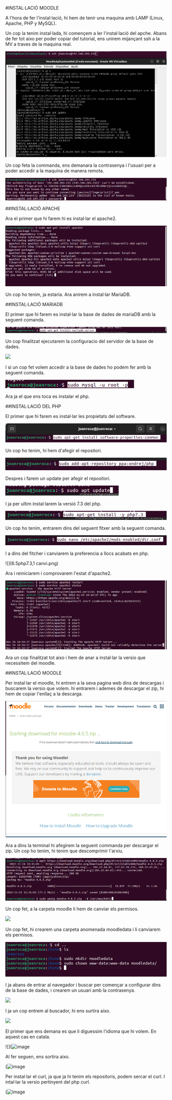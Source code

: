 #INSTAL·LACIÓ MOODLE

A l'hora de fer l'instal·lació, hi hem de tenir una maquina amb LAMP (Linux, Apache, PHP y MySQL).

Un cop la tenim instal·lada, hi començem a ler l'instal·lació del apche. 
Abans de fer tot aixo per poder copiar del tutorial, ens unirem mijançant ssh a la MV a traves de la maquina real.

![](1uniossh.png)

Un cop feta la commanda, ens demanara la contrasenya i l'usuari per a poder accedir a la maquina de manera remota.

![](2queensdemana.png)

##INSTAL·LACIÓ APACHE

Ara el primer que hi farem hi es instal·lar el apache2.

![](3installapache.png)

Un cop ho tenim, ja estaria. Ara anirem a instal·lar MariaDB.

##INSTAL·LACIÓ MARIADB

El primer que hi farem es instal·lar la base de dades de mariaDB amb la seguent comanda.

![](4mariaDB.png)

Un cop finalitzat ejecutarem la configuracio del servidor de la base de dades.

![](5..securinstall.png)

I si un cop fet volem accedir a la base de dades ho podem fer amb la seguent comanda.

![](5.mariaDB.png)

Ara ja el que ens toca es instalar el php.

##INSTAL·LACIÓ DEL PHP

El primer que hi farem es instal·lar les propietats del software.

![](6php.png)

Un cop ho tenim, hi hem d'afegir el repositori.

![](6.1php7.3,1.png)

Despres i farem un update per afegir el repositori.

![](6.2php7.3,1.png)

I ja per ultim instal·larem la versió 7.3 del php.

![](6.3php7.3,1.png)

Un cop ho tenim, entrarem dins del seguent fitxer amb la seguent comanda.

![](6.4php7.3,1pref.png)

I a dins del fitcher i canviarem la preferencia a llocs acabats en php.

![](6.5php7.3,1 canvi.png)

Ara i reiniciarem i comprovarem l'estat d'apache2.

![](6.6php7.3,1restar.png)

Ara un cop finalitzat tot aixo i hem de anar a instal·lar la versio que necessitem del moodle.

##INSTAL·LACIÓ MOODLE

Per instal·lar el moodle, hi entrem a la seva pagina web dins de descargas i buscarem la versio que volem. hi entrarem i ademes de descargar el zip,
hi hem de copiar l'enllaç a la descarga.

![](7copiaenllaçDescarga.png)

Ara a dins la terminal hi afegirem la seguent commanda per descargar el zip.
Un cop ho tenim, hi tenim que descomprimir l'arxiu.

![](9descomprimirhtml.png)

Un cop fet, a la carpeta moodle li hem de canviar els permisos.

![](10canvipermisos)

Un cop fet, hi crearem una carpeta anomenada moodledata i li canviarem els permisos.

![](11crearmoodledata.png)

I ja abans de entrar al navegador i buscar per començar a configurar dins de la base de dades, i crearem un usuari amb la contrasenya.

![](12crearusuersialtres)

I ja un cop entrem al buscador, hi ens surtira aixo.

![](13començarconfiguracio.png)

El primer que ens demana es que li diguessim l'idioma que hi volem. En aquest cas en catala.

![](![image](https://user-images.githubusercontent.com/114162286/205091469-1cc10155-a2f9-4b7c-a919-dc3efa530918.png)

Al fer seguen, ens sortira aixo.

(![image](https://user-images.githubusercontent.com/114162286/205093338-26638d4d-600b-4bc8-a936-dec8b5e22182.png)


Per instal·lar el curl, ja que ja hi tenim els repositoris, podem sercar el curl. I intal·lar la versio pertinyent del php curl.

(![image](https://user-images.githubusercontent.com/114162286/205093179-36098097-83d1-4ee1-9727-3f378f9da98c.png)
